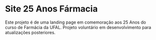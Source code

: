 # Site 25 Anos Fármacia

Este projeto é de uma landing page em comemoração aos 25 Anos do curso de Farmácia da UFAL.
Projeto voluntário em desenvolvimento para atualizações posteriores.
